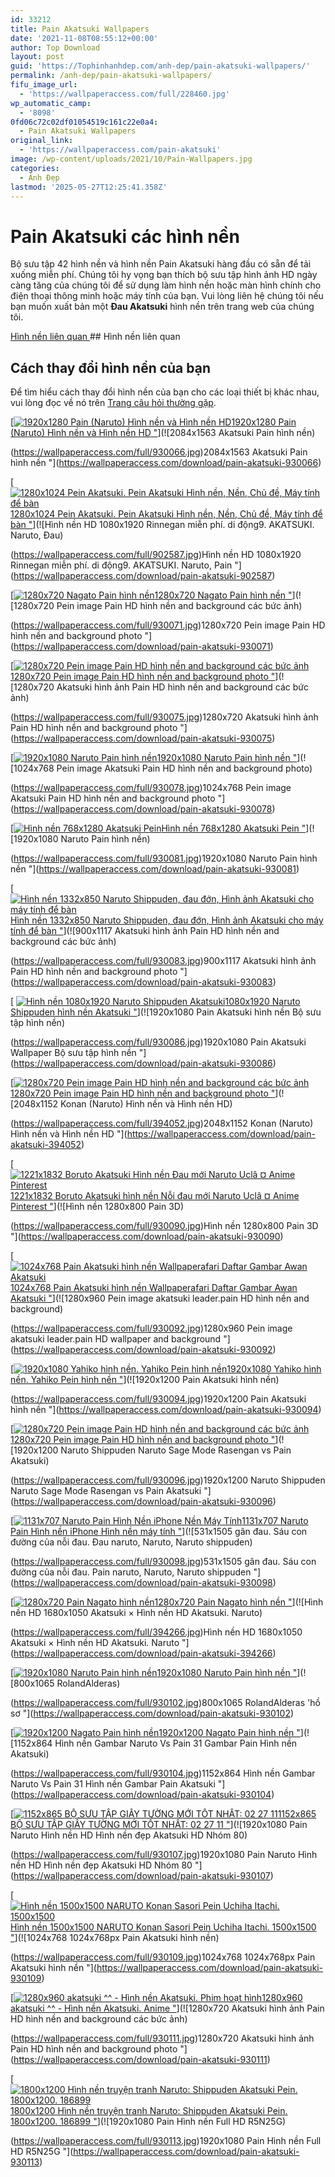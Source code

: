 ```yaml
---
id: 33212
title: Pain Akatsuki Wallpapers
date: '2021-11-08T08:55:12+00:00'
author: Top Download
layout: post
guid: 'https://Tophinhanhdep.com/anh-dep/pain-akatsuki-wallpapers/'
permalink: /anh-dep/pain-akatsuki-wallpapers/
fifu_image_url:
  - 'https://wallpaperaccess.com/full/228460.jpg'
wp_automatic_camp:
  - '8098'
0fd06c72c02df01054519c161c22e0a4:
  - Pain Akatsuki Wallpapers
original_link:
  - 'https://wallpaperaccess.com/pain-akatsuki'
image: /wp-content/uploads/2021/10/Pain-Wallpapers.jpg
categories:
  - Ảnh Đẹp
lastmod: '2025-05-27T12:25:41.358Z'
---
```

# Pain Akatsuki các hình nền

Bộ sưu tập 42 hình nền và hình nền Pain Akatsuki hàng đầu có sẵn để tải xuống miễn phí. Chúng tôi hy vọng bạn thích bộ sưu tập hình ảnh HD ngày càng tăng của chúng tôi để sử dụng làm hình nền hoặc màn hình chính cho điện thoại thông minh hoặc máy tính của bạn. Vui lòng liên hệ chúng tôi nếu bạn muốn xuất bản một **Đau Akatsuki** hình nền trên trang web của chúng tôi.

[Hình nền liên quan ](#related) ## Hình nền liên quan

## Cách thay đổi hình nền của bạn

Để tìm hiểu cách thay đổi hình nền của bạn cho các loại thiết bị khác nhau, vui lòng đọc về nó trên [Trang câu hỏi thường gặp](https://tophinhanhdep.com/faq/).

  
[[![1920x1280 Pain (Naruto) Hình nền và Hình nền HD](https://wallpaperaccess.com/full/228460.jpg)1920x1280 Pain (Naruto) Hình nền và Hình nền HD "](https://wallpaperaccess.com/download/pain-akatsuki-228460)](![2084x1563 Akatsuki Pain hình nền)

(https://wallpaperaccess.com/full/930066.jpg)2084x1563 Akatsuki Pain hình nền "](https://wallpaperaccess.com/download/pain-akatsuki-930066)

[[![1280x1024 Pein Akatsuki.  Pein Akatsuki Hình nền, Nền, Chủ đề, Máy tính để bàn](https://wallpaperaccess.com/full/930067.jpg)1280x1024 Pein Akatsuki. Pein Akatsuki Hình nền, Nền, Chủ đề, Máy tính để bàn "](https://wallpaperaccess.com/download/pain-akatsuki-930067)](![Hình nền HD 1080x1920 Rinnegan miễn phí.  di động9.  AKATSUKI.  Naruto, Đau)

(https://wallpaperaccess.com/full/902587.jpg)Hình nền HD 1080x1920 Rinnegan miễn phí. di động9. AKATSUKI. Naruto, Pain "](https://wallpaperaccess.com/download/pain-akatsuki-902587)

[[![1280x720 Nagato Pain hình nền](https://wallpaperaccess.com/full/930070.jpg)1280x720 Nagato Pain hình nền "](https://wallpaperaccess.com/download/pain-akatsuki-930070)](![1280x720 Pein image Pain HD hình nền and background các bức ảnh)

(https://wallpaperaccess.com/full/930071.jpg)1280x720 Pein image Pain HD hình nền and background photo "](https://wallpaperaccess.com/download/pain-akatsuki-930071)

[[![1280x720 Pein image Pain HD hình nền and background các bức ảnh](https://wallpaperaccess.com/full/930074.jpg)1280x720 Pein image Pain HD hình nền and background photo "](https://wallpaperaccess.com/download/pain-akatsuki-930074)](![1280x720 Akatsuki hình ảnh Pain HD hình nền and background các bức ảnh)

(https://wallpaperaccess.com/full/930075.jpg)1280x720 Akatsuki hình ảnh Pain HD hình nền and background photo "](https://wallpaperaccess.com/download/pain-akatsuki-930075)

[[![1920x1080 Naruto Pain hình nền](https://wallpaperaccess.com/full/930076.jpg)1920x1080 Naruto Pain hình nền "](https://wallpaperaccess.com/download/pain-akatsuki-930076)](![1024x768 Pein image Akatsuki Pain HD hình nền and background photo)

(https://wallpaperaccess.com/full/930078.jpg)1024x768 Pein image Akatsuki Pain HD hình nền and background photo "](https://wallpaperaccess.com/download/pain-akatsuki-930078)

[[![Hình nền 768x1280 Akatsuki Pein](https://wallpaperaccess.com/full/930080.jpg)Hình nền 768x1280 Akatsuki Pein "](https://wallpaperaccess.com/download/pain-akatsuki-930080)](![1920x1080 Naruto Pain hình nền)

(https://wallpaperaccess.com/full/930081.jpg)1920x1080 Naruto Pain hình nền "](https://wallpaperaccess.com/download/pain-akatsuki-930081)

[[![Hình nền 1332x850 Naruto Shippuden, đau đớn, Hình ảnh Akatsuki cho máy tính để bàn](https://wallpaperaccess.com/full/930082.jpg)Hình nền 1332x850 Naruto Shippuden, đau đớn, Hình ảnh Akatsuki cho máy tính để bàn "](https://wallpaperaccess.com/download/pain-akatsuki-930082)](![900x1117 Akatsuki hình ảnh Pain HD hình nền and background các bức ảnh)

(https://wallpaperaccess.com/full/930083.jpg)900x1117 Akatsuki hình ảnh Pain HD hình nền and background photo "](https://wallpaperaccess.com/download/pain-akatsuki-930083)

[ [![Hình nền 1080x1920 Naruto Shippuden Akatsuki](https://wallpaperaccess.com/full/930085.jpg)1080x1920 Naruto Shippuden hình nền Akatsuki "](https://wallpaperaccess.com/download/pain-akatsuki-930085)](![1920x1080 Pain Akatsuki hình nền Bộ sưu tập hình nền)

(https://wallpaperaccess.com/full/930086.jpg)1920x1080 Pain Akatsuki Wallpaper Bộ sưu tập hình nền "](https://wallpaperaccess.com/download/pain-akatsuki-930086)

[[![1280x720 Pein image Pain HD hình nền and background các bức ảnh](https://wallpaperaccess.com/full/930087.jpg)1280x720 Pein image Pain HD hình nền and background photo "](https://wallpaperaccess.com/download/pain-akatsuki-930087)](![2048x1152 Konan (Naruto) Hình nền và Hình nền HD)

(https://wallpaperaccess.com/full/394052.jpg)2048x1152 Konan (Naruto) Hình nền và Hình nền HD "](https://wallpaperaccess.com/download/pain-akatsuki-394052)

[[![1221x1832 Boruto Akatsuki Hình nền Đau mới Naruto Uclâ ¤ Anime Pinterest](https://wallpaperaccess.com/full/930089.jpg)1221x1832 Boruto Akatsuki hình nền Nỗi đau mới Naruto Uclâ ¤ Anime Pinterest "](https://wallpaperaccess.com/download/pain-akatsuki-930089)](![Hình nền 1280x800 Pain 3D)

(https://wallpaperaccess.com/full/930090.jpg)Hình nền 1280x800 Pain 3D "](https://wallpaperaccess.com/download/pain-akatsuki-930090)

[[![1024x768 Pain Akatsuki hình nền Wallpaperafari Daftar Gambar Awan Akatsuki](https://wallpaperaccess.com/full/930091.jpg)1024x768 Pain Akatsuki hình nền Wallpaperafari Daftar Gambar Awan Akatsuki "](https://wallpaperaccess.com/download/pain-akatsuki-930091)](![1280x960 Pein image akatsuki leader.pain HD hình nền and background)

(https://wallpaperaccess.com/full/930092.jpg)1280x960 Pein image akatsuki leader.pain HD wallpaper and background "](https://wallpaperaccess.com/download/pain-akatsuki-930092)

[[![1920x1080 Yahiko hình nền.  Yahiko Pein hình nền](https://wallpaperaccess.com/full/930093.jpg)1920x1080 Yahiko hình nền. Yahiko Pein hình nền "](https://wallpaperaccess.com/download/pain-akatsuki-930093)](![1920x1200 Pain Akatsuki hình nền)

(https://wallpaperaccess.com/full/930094.jpg)1920x1200 Pain Akatsuki hình nền "](https://wallpaperaccess.com/download/pain-akatsuki-930094)

[[![1280x720 Pein image Pain HD hình nền and background các bức ảnh](https://wallpaperaccess.com/full/930095.jpg)1280x720 Pein image Pain HD hình nền and background photo "](https://wallpaperaccess.com/download/pain-akatsuki-930095)](![1920x1200 Naruto Shippuden Naruto Sage Mode Rasengan vs Pain Akatsuki)

(https://wallpaperaccess.com/full/930096.jpg)1920x1200 Naruto Shippuden Naruto Sage Mode Rasengan vs Pain Akatsuki "](https://wallpaperaccess.com/download/pain-akatsuki-930096)

[[![1131x707 Naruto Pain Hình Nền iPhone Nền Máy Tính](https://wallpaperaccess.com/full/902595.jpg)1131x707 Naruto Pain Hình nền iPhone Hình nền máy tính "](https://wallpaperaccess.com/download/pain-akatsuki-902595)](![531x1505 gân đau.  Sáu con đường của nỗi đau.  Đau naruto, Naruto, Naruto shippuden)

(https://wallpaperaccess.com/full/930098.jpg)531x1505 gân đau. Sáu con đường của nỗi đau. Pain naruto, Naruto, Naruto shippuden "](https://wallpaperaccess.com/download/pain-akatsuki-930098)

[[![1280x720 Pain Nagato hình nền](https://wallpaperaccess.com/full/930099.jpg)1280x720 Pain Nagato hình nền "](https://wallpaperaccess.com/download/pain-akatsuki-930099)](![Hình nền HD 1680x1050 Akatsuki × Hình nền HD Akatsuki.  Naruto)

(https://wallpaperaccess.com/full/394266.jpg)Hình nền HD 1680x1050 Akatsuki × Hình nền HD Akatsuki. Naruto "](https://wallpaperaccess.com/download/pain-akatsuki-394266)

[[![1920x1080 Naruto Pain hình nền](https://wallpaperaccess.com/full/237050.jpg)1920x1080 Naruto Pain hình nền "](https://wallpaperaccess.com/download/pain-akatsuki-237050)](![800x1065 RolandAlderas)

(https://wallpaperaccess.com/full/930102.jpg)800x1065 RolandAlderas 'hồ sơ "](https://wallpaperaccess.com/download/pain-akatsuki-930102)

[[![1920x1200 Nagato Pain hình nền](https://wallpaperaccess.com/full/930103.jpg)1920x1200 Nagato Pain hình nền "](https://wallpaperaccess.com/download/pain-akatsuki-930103)](![1152x864 Hình nền Gambar Naruto Vs Pain 31 Gambar Pain Hình nền Akatsuki)

(https://wallpaperaccess.com/full/930104.jpg)1152x864 Hình nền Gambar Naruto Vs Pain 31 Hình nền Gambar Pain Akatsuki "](https://wallpaperaccess.com/download/pain-akatsuki-930104)

[[![1152x865 BỘ SƯU TẬP GIẤY TƯỜNG MỚI TỐT NHẤT: 02 27 11](https://wallpaperaccess.com/full/930106.jpg)1152x865 BỘ SƯU TẬP GIẤY TƯỜNG MỚI TỐT NHẤT: 02 27 11 "](https://wallpaperaccess.com/download/pain-akatsuki-930106)](![1920x1080 Pain Naruto Hình nền HD Hình nền đẹp Akatsuki HD Nhóm 80)

(https://wallpaperaccess.com/full/930107.jpg)1920x1080 Pain Naruto Hình nền HD Hình nền đẹp Akatsuki HD Nhóm 80 "](https://wallpaperaccess.com/download/pain-akatsuki-930107)

[[![Hình nền 1500x1500 NARUTO Konan Sasori Pein Uchiha Itachi.  1500x1500](https://wallpaperaccess.com/full/711219.jpg)Hình nền 1500x1500 NARUTO Konan Sasori Pein Uchiha Itachi. 1500x1500 "](https://wallpaperaccess.com/download/pain-akatsuki-711219)](![1024x768 1024x768px Pain Akatsuki hình nền)

(https://wallpaperaccess.com/full/930109.jpg)1024x768 1024x768px Pain Akatsuki hình nền "](https://wallpaperaccess.com/download/pain-akatsuki-930109)

[[![1280x960 akatsuki ^^ - Hình nền Akatsuki.  Phim hoạt hình](https://wallpaperaccess.com/full/930110.jpg)1280x960 akatsuki ^^ - Hình nền Akatsuki. Anime "](https://wallpaperaccess.com/download/pain-akatsuki-930110)](![1280x720 Akatsuki hình ảnh Pain HD hình nền and background các bức ảnh)

(https://wallpaperaccess.com/full/930111.jpg)1280x720 Akatsuki hình ảnh Pain HD hình nền and background photo "](https://wallpaperaccess.com/download/pain-akatsuki-930111)

[[![1800x1200 Hình nền truyện tranh Naruto: Shippuden Akatsuki Pein.  1800x1200.  186899](https://wallpaperaccess.com/full/930112.jpg)1800x1200 Hình nền truyện tranh Naruto: Shippuden Akatsuki Pein. 1800x1200. 186899 "](https://wallpaperaccess.com/download/pain-akatsuki-930112)](![1920x1080 Pain Hình nền Full HD R5N25G)

(https://wallpaperaccess.com/full/930113.jpg)1920x1080 Pain Hình nền Full HD R5N25G "](https://wallpaperaccess.com/download/pain-akatsuki-930113)
